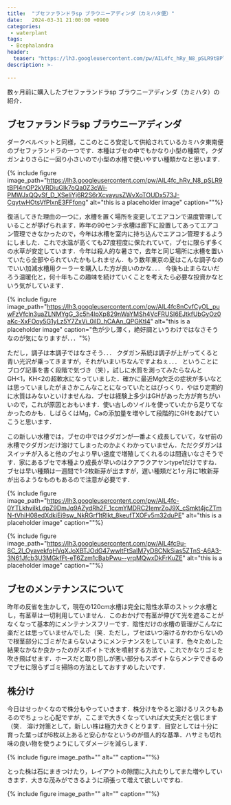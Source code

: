 ```yaml
---
title:  "ブセファランドラsp ブラウニーアディンダ（カミハタ便）"
date:   2024-03-31 21:00:00 +0900
categories: 
 - waterplant
tags:
 - Bcephalandra
header:
  teaser: "https://lh3.googleusercontent.com/pw/AIL4fc_hRy_N8_pSLR9tBPl4nOP2kVRDiuGIk7oQa0Z3cWi-PMWJxQQvSf_D_XSeliYj6R2S6rXcvayusZWvXoTOUDx573J-CqytwHOtsVfPlxnE3FFfong"
description: >-
 
---
```


数ヶ月前に購入したブセファランドラsp ブラウニーアディンダ（カミハタ）の紹介．

## ブセファランドラsp ブラウニーアディンダ

ダークベルベットと同様，ここのところ安定して供給されているカミハタ東南便のブセファランドラの一つです．本種はブセの中でもかなり小型の種類で，クダガンよりさらに一回り小さいので小型の水槽で使いやすい種類かなと思います．







{% include figure image_path="https://lh3.googleusercontent.com/pw/AIL4fc_hRy_N8_pSLR9tBPl4nOP2kVRDiuGIk7oQa0Z3cWi-PMWJxQQvSf_D_XSeliYj6R2S6rXcvayusZWvXoTOUDx573J-CqytwHOtsVfPlxnE3FFfong" alt="this is a placeholder image" caption=""%}

復活してきた理由の一つに，水槽を置く場所を変更してエアコンで温度管理していることが挙げられます．昨年の90センチ水槽は廊下に設置してあってエアコン管理できなかったので，今年は水槽を室内に持ち込んでエアコン管理するようにしました．これで水温が高くても27度程度に保たれていて，ブセに限らず多くの水草が安定しています．今年は殺人的な暑さで，去年と同じ場所に水槽を置いていたら全部やられていたかもしれません．もう数年東京の夏はこんな調子なのでいい加減水槽用クーラーを購入した方が良いのかな．．． 今後も止まらないだろう温暖化と，何十年もこの趣味を続けていくことを考えたら必要な投資かなという気がしています．

{% include figure image_path="https://lh3.googleusercontent.com/pw/AIL4fc8nCvfCyOL_puwFzVfcln3uaZLNMYgG_3c5h4lpXp829nWaYMSh4VcFRUSI6EJtkfUbGyOz0aKc-XxFOoy5G1yLz5Y7ZxVi_0iID_hCAAn_QPGKtI4" alt="this is a placeholder image" caption="色が少し薄く，絶好調というわけではなさそうなのが気になりますが．．．"%}

ただし，調子は本調子ではなさそう．．． クダガン系統は調子が上がってくると青い光沢が乗ってきますが，それがいまいちなんですよねぇ．．． ということにブログ記事を書く段階で気づき（笑），試しに水質を測ってみたらなんとGH<1，KH<2の超軟水になっていました．確かに最近Mg欠乏の症状が多いなとは思っていましたがまさかこんなことになっていたとはびっくり．やはり定期的に水質はみないといけませんね．ブセは経験上多少はGHがあった方が育ちがいいので，これが原因とおもいます．使い古しのソイルを使っていたから足りてなかったのかも．しばらくはMg，Caの添加量を増やして段階的にGHをあげていこうと思います．

この新しい水槽では，ブセの中ではクダガンが一番よく成長していて，なぜ前の水槽でクダガンだけ溶けてしまったのかよくわかっていません．ただクダガンはスイッチが入ると他のブセより早い速度で増殖してくれるのは間違いなさそうです．家にあるブセで本種より成長が早いのはクアラクアヤンtype1だけですね．ブセは早い種類は一週間で1-2枚新芽が出ますが，遅い種類だと1ヶ月に1枚新芽が出るようなものもあるので注意が必要です．

{% include figure image_path="https://lh3.googleusercontent.com/pw/AIL4fc-0YTLkhvilkLdpZ9DmJq9AZydRh2F_1ccmYMDRC2IemrZoJ9X_cSmkt4jcZTmN-tVhiH08edXdkiEi9sw_NkRGrf1tRIkt_8keufTXOFv5m32duPE" alt="this is a placeholder image" caption=""%}

{% include figure image_path="https://lh3.googleusercontent.com/pw/AIL4fc9u-8C_2l_OyavekfqHVqXJoXBTJOdG47wwltFtSaIM7yD8CNkSias5ZTnS-A6A3-3N61Jfcb3U3MGkfFt-eT6Zzm1cBabPwu--yrqMQwxDkFrKuZE" alt="this is a placeholder image" caption=""%}


## ブセのメンテナンスについて

昨年の反省を生かして，現在の120cm水槽は完全に陰性水草のストック水槽とし，有茎草は一切利用していません．このおかげで有茎が伸びて光を遮ることがなくなって基本的にメンテナンスフリーです．陰性だけの水槽の管理がこんなに楽だとは思っていませんでした（笑．ただし，ブセはいつ溶けるかわからないので根茎部分にゴミがたまらないようにメンテナンスをしています．色々ためした結果なかなか良かったのがスポイトで水を噴射する方法で，これでかなりゴミを吹き飛ばせます．ホースだと取り回しが悪い部分もスポイトならメンテできるのでブセに限らずゴミ掃除の方法としておすすめしたいです．


## 株分け

今日はせっかくなので株分もやっていきます．株分けをやると溶けるリスクもあるのでちょっと心配ですが，ここまで大きくなっていれば大丈夫だと信じます（笑．
溶け対策として，新しい株は極力大きくとります．目安としては十分に育った葉っぱが6枚以上あると安心かなというのが個人的な基準．ハサミも切れ味の良い物を使うようにしてダメージを減らします．

{% include figure image_path="" alt="" caption=""%}

とった株は石にまきつけたり，レイアウトの隙間に入れたりしてまた増やしていきます．大きな茂みができるように頑張って増えて欲しいですね．

{% include figure image_path="" alt="" caption=""%}






